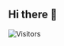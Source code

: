 ## Hi there 👋



![Visitors](https://visitor-badge.laobi.icu/badge?page_id=Tanmayjoshi-3601.Tanmayjoshi-3601)



<!--
**Tanmayjoshi-3601/Tanmayjoshi-3601** is a ✨ _special_ ✨ repository because its `README.md` (this file) appears on your GitHub profile.

Here are some ideas to get you started:

- 🔭 I’m currently working on ...
- 🌱 I’m currently learning ...
- 👯 I’m looking to collaborate on ...
- 🤔 I’m looking for help with ...
- 💬 Ask me about ...
- 📫 How to reach me: ...
- 😄 Pronouns: ...
- ⚡ Fun fact: ...
-->
